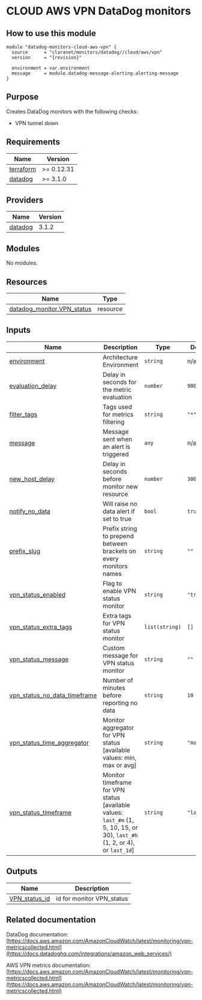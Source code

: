 # CLOUD AWS VPN DataDog monitors

## How to use this module

```hcl
module "datadog-monitors-cloud-aws-vpn" {
  source      = "claranet/monitors/datadog//cloud/aws/vpn"
  version     = "{revision}"

  environment = var.environment
  message     = module.datadog-message-alerting.alerting-message
}

```

## Purpose

Creates DataDog monitors with the following checks:

- VPN tunnel down

## Requirements

| Name | Version |
|------|---------|
| <a name="requirement_terraform"></a> [terraform](#requirement\_terraform) | >= 0.12.31 |
| <a name="requirement_datadog"></a> [datadog](#requirement\_datadog) | >= 3.1.0 |

## Providers

| Name | Version |
|------|---------|
| <a name="provider_datadog"></a> [datadog](#provider\_datadog) | 3.1.2 |

## Modules

No modules.

## Resources

| Name | Type |
|------|------|
| [datadog_monitor.VPN_status](https://registry.terraform.io/providers/DataDog/datadog/latest/docs/resources/monitor) | resource |

## Inputs

| Name | Description | Type | Default | Required |
|------|-------------|------|---------|:--------:|
| <a name="input_environment"></a> [environment](#input\_environment) | Architecture Environment | `string` | n/a | yes |
| <a name="input_evaluation_delay"></a> [evaluation\_delay](#input\_evaluation\_delay) | Delay in seconds for the metric evaluation | `number` | `900` | no |
| <a name="input_filter_tags"></a> [filter\_tags](#input\_filter\_tags) | Tags used for metrics filtering | `string` | `"*"` | no |
| <a name="input_message"></a> [message](#input\_message) | Message sent when an alert is triggered | `any` | n/a | yes |
| <a name="input_new_host_delay"></a> [new\_host\_delay](#input\_new\_host\_delay) | Delay in seconds before monitor new resource | `number` | `300` | no |
| <a name="input_notify_no_data"></a> [notify\_no\_data](#input\_notify\_no\_data) | Will raise no data alert if set to true | `bool` | `true` | no |
| <a name="input_prefix_slug"></a> [prefix\_slug](#input\_prefix\_slug) | Prefix string to prepend between brackets on every monitors names | `string` | `""` | no |
| <a name="input_vpn_status_enabled"></a> [vpn\_status\_enabled](#input\_vpn\_status\_enabled) | Flag to enable VPN status monitor | `string` | `"true"` | no |
| <a name="input_vpn_status_extra_tags"></a> [vpn\_status\_extra\_tags](#input\_vpn\_status\_extra\_tags) | Extra tags for VPN status monitor | `list(string)` | `[]` | no |
| <a name="input_vpn_status_message"></a> [vpn\_status\_message](#input\_vpn\_status\_message) | Custom message for VPN status monitor | `string` | `""` | no |
| <a name="input_vpn_status_no_data_timeframe"></a> [vpn\_status\_no\_data\_timeframe](#input\_vpn\_status\_no\_data\_timeframe) | Number of minutes before reporting no data | `string` | `10` | no |
| <a name="input_vpn_status_time_aggregator"></a> [vpn\_status\_time\_aggregator](#input\_vpn\_status\_time\_aggregator) | Monitor aggregator for VPN status [available values: min, max or avg] | `string` | `"max"` | no |
| <a name="input_vpn_status_timeframe"></a> [vpn\_status\_timeframe](#input\_vpn\_status\_timeframe) | Monitor timeframe for VPN status [available values: `last_#m` (1, 5, 10, 15, or 30), `last_#h` (1, 2, or 4), or `last_1d`] | `string` | `"last_5m"` | no |

## Outputs

| Name | Description |
|------|-------------|
| <a name="output_VPN_status_id"></a> [VPN\_status\_id](#output\_VPN\_status\_id) | id for monitor VPN\_status |
## Related documentation

DataDog documentation: [https://docs.aws.amazon.com/AmazonCloudWatch/latest/monitoring/vpn-metricscollected.html](https://docs.datadoghq.com/integrations/amazon_web_services/)

AWS VPN metrics documentation: [https://docs.aws.amazon.com/AmazonCloudWatch/latest/monitoring/vpn-metricscollected.html](https://docs.aws.amazon.com/AmazonCloudWatch/latest/monitoring/vpn-metricscollected.html)

